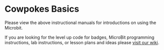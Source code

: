 # Cowpokes Basics

Please view the above instructional manuals for introductions on using the Microbit.

If you are looking for the level up code for badges, MicroBit programming instructions, lab instructions, or lesson plans and ideas please [visit our wiki](https://uwcedar.io/community/cowpokes/wikis/home).